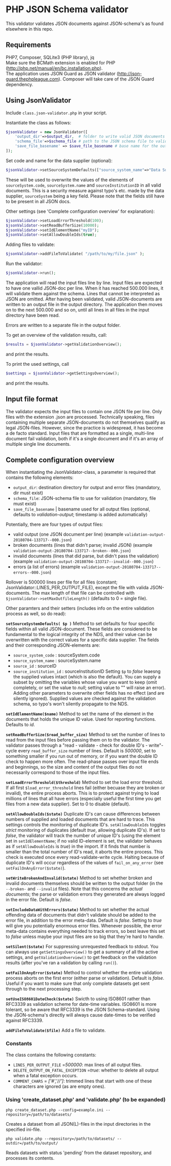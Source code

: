 # PHP JSON Schema validator

This validator validates JSON documents against JSON-schema's as found elsewhere in this repo.

## Requirements
PHP7, Composer, SQLite3 (PHP library), jq  
Make sure the BCMath extension is enabled for PHP (<http://php.net/manual/en/bc.installation.php>).  
The application uses JSON Guard as JSON validator (http://json-guard.thephpleague.com). Composer will take care of the JSON Guard dependency.































## Using JsonValidator

Include `class.json-validator.php` in your script.

Instantiate the class as follows:

```php
$jsonValidator = new JsonValidator([
	'output_dir'=>$output_dir,	# folder to write valid JSON documents to
	'schema_file'=>$schema_file	# path to the JSON schema file to validate against
	'save_file_basename' => $save_file_basename	# base name for the output file(s)
]);

```
Set code and name for the data supplier (optional):
```php
$jsonValidator->setSourceSystemDefaults(["source_system_name"=>"Data Supplier 1","source_system_code"=>"DS1","source_institution_id"=>"DS-1","source_id"=>"DS-1" ]);
```
These will be used to overwrite the values of the elements of `sourceSystem.code`, `sourceSystem.name` and `sourceInstitutionID` in all valid documents. This is a security measure against typo's etc. made by the data supplier, `sourceSystem` being a key field. Please note that the fields still have to be present in all JSON docs.

Other settings (see 'Complete configuration overview' for explanation):
```php
$jsonValidator->setLoadErrorThreshold(100);
$jsonValidator->setReadBufferSize(10000);
$jsonValidator->setIdElementName("myID");
$jsonValidator->setAllowDoubleIds(true);
```
Adding files to validate:
```php
$jsonValidator->addFileToValidate( "/path/to/my/file.json" );
```

Run the validator:
```php
$jsonValidator->run();
```
The application will read the input files line by line. Input files are expected to have one vallid JSON-doc per line. When it has reached 500.000 lines, it will validate them against the schema. Lines that cannot be interpreted as JSON are omitted. After having been validated, valid JSON-documents are written to an output file in the output directory. The application then moves on to the next 500.000 and so on, until all lines in all files in the input directory have been read.

Errors are written to a separate file in the output folder.

To get an overview of the validation results, call:
```php
$results = $jsonValidator->getValidationOverview();
```
and print the results.

To print the used settings, call
```php
$settings = $jsonValidator->getSettingsOverview();
```
and print the results.


## Input file format
The validator expects the input files to contain one JSON file per line. Only files with the extension .json are processed. Technically speaking, files containing multiple separate JSON-documents do not themselves qualify as legal JSON-files. However, since the practice is widespread, it has become a de facto standard. Input files that are formatted as a single, multi-line document fail validation, both if it's a single document and if it's an array of multiple single line documents.


## Complete configuration overview

When instantiating the JsonValidator-class, a parameter is required that contains the following elements:
- `output_dir`: destination directory for output and error files (mandatory, dir must exist)
- `schema_file`: JSON-schema file to use for validation (mandatory, file must exist)
- `save_file_basename` | basename used for all output files (optional, defaults to _validation-output_; timestamp is added automatically)

Potentially, there are four types of output files:
- valid output (one JSON document per line) (example `validation-output-20180704-133717--000.json`)
- broken documents (lines that didn't parse; invalid JSON) (example `validation-output-20180704-133717--broken--000.json`)
- invalid documents (lines that did parse, but didn't pass the validation) (example `validation-output-20180704-133717--invalid--000.json`)
- errors (a list of errors) (example `validation-output-20180704-133717--errors--000.json`)

Rollover is 500000 lines per file for all files (constant; JsonValidator::LINES_PER_OUTPUT_FILE), except the file with valida JSON-documents. The max length of that file can be controlled with `$jsonValidator->setMaxOutfileLength()` (defaults to 0 = single file). 

Other paramters and their setters (includes info on the entire validation process as well, so do read):

**`setSourceSystemDefaults( $p )`**
Method to set defaults for four specific fields within all valid JSON-document. These fields are considered to be fundamental to the logical integrity of the NDS, and their value can be overwritten with the correct values for a specific data supplier. The fields and their corresponding JSON-elements are:
- `source_system_code` : sourceSystem.&#8203;code
- `source_system_name` : sourceSystem.&#8203;name
- `source_id` : sourceID
- `source_institution_id` : sourceInstitutionID
Setting `$p` to _false_ leaesng the supplied values intact (which is also the default). You can supply a subset by omitting the variables whose value you want to keep (omit completely, or set the value to _null_; setting value to "" will raise an error). Adding other parameters to overwrite other fields has no effect (and are silently ignored). Supplied values are checked against the validation schema, so typo's won't silently propagate to the NDS.

**`setIdElementName($name)`**
Method to set the name of the element in the documents that holds the unique ID value. Used for reporting functions. Defaults to _id_.

**`setReadBufferSize($read_buffer_size)`**
Method to set the number of lines to read from the input files before passing them on to the validator. The validator passes through a "read - validate - check for double ID's - write"-cycle every `read_buffer_size` number of lines. Default is _500000_, set to something smaller if you run out of memory, or if you want the double ID check to happen more often. The read-phase passes over input file ends and beginnings, so the size and content of the output files do not necessarily correspond to those of the input files.

**`setLoadErrorThreshold($threshold)`**
Method to set the load error threshold. If all first `$load_error_threshold` lines fail (either becuase they are broken or invalid), the entire process aborts. This is to protect against trying to load millions of lines that all have errors (especially useful the first time you get files from a new data supplier). Set to 0 to disable (default).

**`setAllowDoubleIds($state)`**
Duplicate ID's can cause differences between numbers of supplied and loaded documents that are hard to trace. This settings controls the monitoring of duplicate ID's. `setAllowDoubleIds` toggles *strict* monitoring of duplicates (default _true_, allowing duplicate ID's). If set to _false_, the validator will track the number of unique ID's (using the element set in `setIdElementName`; if no valid ID-element is set, the validator behaves as if `setAllowDoubleIds` is _true_) in the import. If it finds that number is smaller than the total number of ID's read, it aborts the entire process. This check is executed once every read-validate-write cycle. Halting because of duplicate ID's will occur regardless of the values of `fail_on_any_error` (see `setFailOnAnyError($state)`).

**`setWriteBrokenAndInvalid($state)`**
Method to set whether broken and invalid documents themselves should be written to the output folder (in the `--broken-` and `--invalid` files). Note that this concerns the *actual documents*; the parse or validation errors they generated are always logged in the error file. Default is _false_.

**`setIncludeDataWithErrors($state)`**
Method to set whether the actual offending data of documents that didn't validate should be added to the error file, in addition to the error meta-data. Default is _false_. Setting to _true_ will give you potentially enormous error files. Whenever possible, the error meta-data contains everything needed to track errors, so best leave this set to _false_ unless maybe your input files are so big that they're hard to handle.

**`setSilent($state)`**
For suppressing unrequested feedback to stdout. You can always use `getSettingsOverview()` to get a summary of all the active settings, and `getValidationOverview()` to get feedback on the validation results (after you've ran a validation by calling `run()`).

**`setFailOnAnyError($state)`**
Method to control whether the entire validation process aborts on the first error (either parse or validation). Default is _false_. Useful if you want to make sure that only complete datasets get sent through to the next processing step.

**`setUseISO8601DateCheck($state)`**
Swicth to using ISO8601 rather than RFC3339 as validation scheme for date-time variables. ISO8601 is more tolerant, so be aware that RFC3339 is the JSON Schema-standard. Using the JSON-schema's directly will always cause date-times to be verified against RFC3339.

**`addFileToValidate($file)`**
Add a file to validate.


### Constants
The class contains the following constants:
- `LINES_PER_OUTPUT_FILE` =_500000_: max lines of all output files.
- `DELETE_OUTPUT_ON_FATAL_EXCEPTION` =_true_: whether to delete all output when a fatal exception occurs.
- `COMMENT_CHARS`  = _['#','//']_: trimmed lines that start with one of these characters are ignored (as are empty ones).


### Using 'create_dataset.php' and 'validate.php' (to be expanded)
```
php create_dataset.php --config=example.ini --repository=/path/to/datasets/
```
Creates a dataset from all JSON(L)-files in the input directories in the specified ini-file.

```
php validate.php --repository=/path/to/datasets/ --outdir=/path/to/output/
```
Reads datasets with status 'pending' from the dataset repository, and processes its contents.

